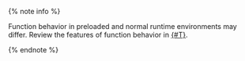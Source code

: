 {% note info %}

Function behavior in preloaded and normal runtime environments may differ. Review the features of function behavior in [{#T}](../../functions/concepts/runtime/preload-runtime.md).

{% endnote %}